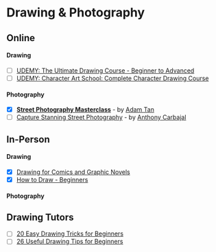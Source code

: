 # Drawing & Photography

## Online 
#### Drawing
- [ ] [UDEMY: The Ultimate Drawing Course - Beginner to Advanced](https://www.udemy.com/course/the-ultimate-drawing-course-beginner-to-advanced/)
- [ ] [UDEMY: Character Art School: Complete Character Drawing Course](https://www.udemy.com/course/character-art-school-complete-character-drawing/)

#### Photography
- [x] [**Street Photography Masterclass**](https://www.udemy.com/course/street-photography-masterclass/) - by [Adam Tan](https://www.adamtanphotography.com)
- [ ] [Capture Stanning Street Photography](https://www.udemy.com/course/photography-with-anthony-carbajal/) - by [Anthony Carbajal](https://www.anthonycarbajal.com)

## In-Person
#### Drawing
- [x] [Drawing for Comics and Graphic Novels](https://www.city-academy.com/drawing-for-comics-and-graphic-novels)
- [x] [How to Draw - Beginners](https://www.city-academy.com/how-to-draw-beginners)

#### Photography


## Drawing Tutors

- [ ] [20 Easy Drawing Tricks for Beginners](https://www.youtube.com/watch?v=IRuBHMdNBS8)
- [ ] [26 Useful Drawing Tips for Beginners](https://www.youtube.com/watch?v=W7texgGDaRs)
